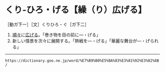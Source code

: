 # くり‐ひろ・げる【繰（り）広げる】

［動ガ下一］［文］くりひろ・ぐ［ガ下二］

1. [順々](じゅんじゅん（順順）)に[広げる](%E3%81%B2%E3%82%8D%E3%81%92%E3%82%8B%EF%BC%88%E5%BA%83%E3%81%92%E3%82%8B%EF%BC%8F%E6%8B%A1%E3%81%92%E3%82%8B%EF%BC%89.md)。「巻き物を目の前に―・げる」
2. 新しい情景を次々に展開する。「熱戦を―・げる」「華麗な舞台が―・げられる」

---
`https://dictionary.goo.ne.jp/word/%E7%B9%B0%E5%BA%83%E3%81%92%E3%82%8B/`